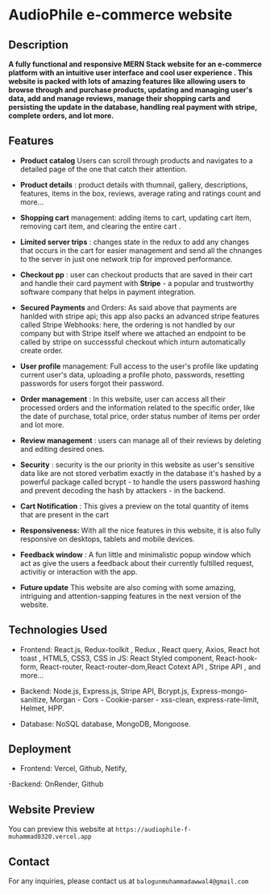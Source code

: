 # AudioPhile e-commerce website

## Description

**A fully functional and responsive MERN Stack website for an e-commerce platform with an intuitive user interface and cool user experience . This website is packed with lots of amazing features like allowing users to browse through and purchase products, updating and managing user's data, add and manage reviews, manage their shopping carts and persisting the update in the database, handling real payment with stripe, complete orders, and lot more.**

## Features

- **Product catalog** Users can scroll through products and navigates to a detailed page of the one that catch their attention.
- **Product details** : product details with thumnail, gallery, descriptions, features, items in the box, reviews, average rating and ratings count and more...
- **Shopping cart** management: adding items to cart, updating cart item, removing cart item, and clearing the entire cart .

- **Limited server trips** : changes state in the redux to add any changes that occurs in the cart for easier management and send all the chnanges to the server in just one network trip for improved performance.
- **Checkout pp** : user can checkout products that are saved in their cart and handle their card payment with **Stripe** - a popular and trustworthy software company that helps in payment integration.

- **Secured Payments** and Orders: As said above that payments are hanlded with stripe api; this app also packs an advanced stripe features called Stripe Webhooks: here, the ordering is not handled by our company but with Stripe itself where we attached an endpoint to be called by stripe on successsful checkout which inturn automatically create order.

- **User profile** management: Full access to the user's profile like updating current user's data, uploading a profile photo, passwords, resetting passwords for users forgot their password.

- **Order management** : In this website, user can access all their processed orders and the information related to the specific order, like the date of purchase, total price, order status number of items per order and lot more.
- **Review management** : users can manage all of their reviews by deleting and editing desired ones.

- **Security** : security is the our priority in this website as user's sensitive data like are not stored verbatim exactly in the database it's hashed by a powerful package called bcrypt - to handle the users password hashing and prevent decoding the hash by attackers - in the backend.

- **Cart Notification** : This gives a preview on the total quantity of items that are present in the cart
- **Responsiveness:** With all the nice features in this website, it is also fully responsive on desktops, tablets and mobile devices.

- **Feedback window** : A fun little and minimalistic popup window which act as give the users a feedback about their currently fultilled request, activitiy or interaction with the app.

- **Future update** This website are also coming with some amazing, intriguing and attention-sapping features in the next version of the website.

## Technologies Used

- Frontend: React.js, Redux-toolkit , Redux , React query, Axios, React hot toast , HTML5, CSS3, CSS in JS: React Styled component, React-hook-form, React-router, React-router-dom,React Cotext API , Stripe API , and more...

- Backend: Node.js, Express.js, Stripe API, Bcrypt.js, Express-mongo-sanitize, Morgan - Cors - Cookie-parser - xss-clean, express-rate-limit, Helmet, HPP.

- Database: NoSQL database, MongoDB, Mongoose.

## Deployment

- Frontend: Vercel, Github, Netify,

-Backend: OnRender, Github

## Website Preview

You can preview this website at `https://audiophile-f-muhammad0320.vercel.app`

## Contact

For any inquiries, please contact us at `balogunmuhammadawwal4@gmail.com`
